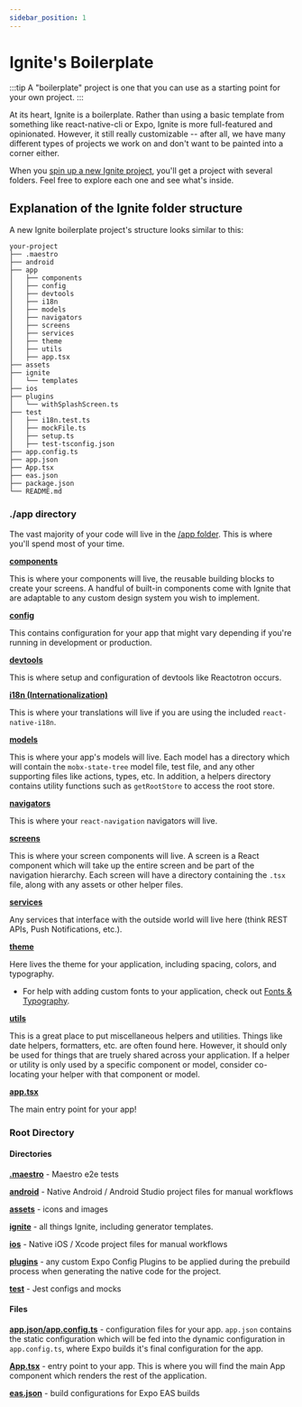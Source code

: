 ```yaml
---
sidebar_position: 1
---
```


# Ignite's Boilerplate

:::tip
A "boilerplate" project is one that you can use as a starting point for your own project.
:::

At its heart, Ignite is a boilerplate. Rather than using a basic template from something like react-native-cli or Expo, Ignite is more full-featured and opinionated. However, it still really customizable -- after all, we have many different types of projects we work on and don't want to be painted into a corner either.

When you [spin up a new Ignite project](../Guide.md), you'll get a project with several folders. Feel free to explore each one and see what's inside.

## Explanation of the Ignite folder structure

A new Ignite boilerplate project's structure looks similar to this:

```
your-project
├── .maestro
├── android
├── app
│   ├── components
│   ├── config
│   ├── devtools
│   ├── i18n
│   ├── models
│   ├── navigators
│   ├── screens
│   ├── services
│   ├── theme
│   ├── utils
│   ├── app.tsx
├── assets
├── ignite
│   └── templates
├── ios
├── plugins
│   └── withSplashScreen.ts
├── test
│   ├── i18n.test.ts
│   ├── mockFile.ts
│   ├── setup.ts
│   ├── test-tsconfig.json
├── app.config.ts
├── app.json
├── App.tsx
├── eas.json
├── package.json
└── README.md
```

### ./app directory

The vast majority of your code will live in the [/app folder](./app/app.md). This is where you'll spend most of your time.

**[components](./app/components/Components.md)**

This is where your components will live, the reusable building blocks to create your screens. A handful of built-in components come with Ignite that are adaptable to any custom design system you wish to implement.

**[config](./app/config/Config.md)**

This contains configuration for your app that might vary depending if you're running in development or production.

**[devtools](./app/devtools/Devtools.md)**

This is where setup and configuration of devtools like Reactotron occurs.

**[i18n (Internationalization)](./app/i18n/Internationalization.md)**

This is where your translations will live if you are using the included `react-native-i18n`.

**[models](./app/models/Models.md)**

This is where your app's models will live. Each model has a directory which will contain the `mobx-state-tree` model file, test file, and any other supporting files like actions, types, etc. In addition, a helpers directory contains utility functions such as `getRootStore` to access the root store.

**[navigators](./app/navigators/Navigation.md)**

This is where your `react-navigation` navigators will live.

**[screens](./app/screens/Screens.md)**

This is where your screen components will live. A screen is a React component which will take up the entire screen and be part of the navigation hierarchy. Each screen will have a directory containing the `.tsx` file, along with any assets or other helper files.

**[services](./app/services/Services.md)**

Any services that interface with the outside world will live here (think REST APIs, Push Notifications, etc.).

**[theme](./app/theme/Theming.md)**

Here lives the theme for your application, including spacing, colors, and typography.

- For help with adding custom fonts to your application, check out [Fonts & Typography](../boilerplate/app/theme/typography.ts.md).

**[utils](./app/utils/Utils.md)**

This is a great place to put miscellaneous helpers and utilities. Things like date helpers, formatters, etc. are often found here. However, it should only be used for things that are truely shared across your application. If a helper or utility is only used by a specific component or model, consider co-locating your helper with that component or model.

**[app.tsx](./app/app.tsx.md)**

The main entry point for your app!

### Root Directory

#### Directories

**[.maestro](./maestro.md)** - Maestro e2e tests

**[android](./android.md)** - Native Android / Android Studio project files for manual workflows

**[assets](./assets.md)** - icons and images

**[ignite](./ignite.md)** - all things Ignite, including generator templates.

**[ios](./ios.md)** - Native iOS / Xcode project files for manual workflows

**[plugins](./plugins/Plugins.md)** - any custom Expo Config Plugins to be applied during the prebuild process when generating the native code for the project.

**[test](./test/Test.md)** - Jest configs and mocks

#### Files

**[app.json/app.config.ts](./app.json.md)** - configuration files for your app. `app.json` contains the static configuration which will be fed into the dynamic configuration in `app.config.ts`, where Expo builds it's final configuration for the app.

**[App.tsx](./App.tsx.md)** - entry point to your app. This is where you will find the main App component which renders the rest of the application.

**[eas.json](./eas.json.md)** - build configurations for Expo EAS builds
